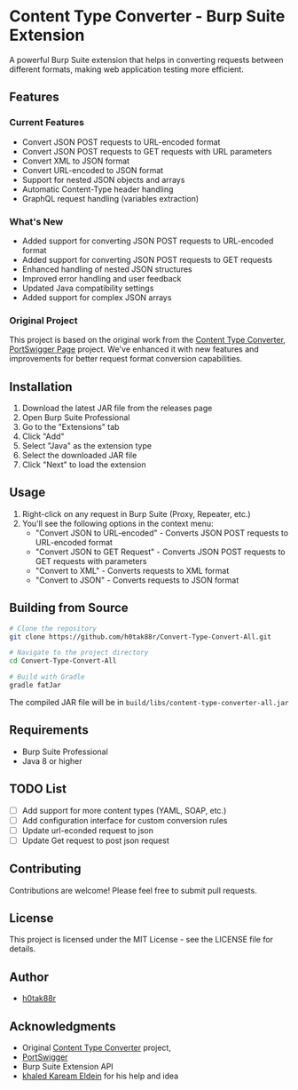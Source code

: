# Content Type Converter - Burp Suite Extension

A powerful Burp Suite extension that helps in converting requests between different formats, making web application testing more efficient.

## Features

### Current Features
- Convert JSON POST requests to URL-encoded format
- Convert JSON POST requests to GET requests with URL parameters
- Convert XML to JSON format
- Convert URL-encoded to JSON format
- Support for nested JSON objects and arrays
- Automatic Content-Type header handling
- GraphQL request handling (variables extraction)

### What's New
- Added support for converting JSON POST requests to URL-encoded format
- Added support for converting JSON POST requests to GET requests
- Enhanced handling of nested JSON structures
- Improved error handling and user feedback
- Updated Java compatibility settings
- Added support for complex JSON arrays

### Original Project
This project is based on the original work from the [Content Type Converter](https://github.com/portswigger/content-type-converter), [PortSwigger Page](https://portswigger.net/bappstore/db57ecbe2cb7446292a94aa6181c9278) project. We've enhanced it with new features and improvements for better request format conversion capabilities.

## Installation

1. Download the latest JAR file from the releases page
2. Open Burp Suite Professional
3. Go to the "Extensions" tab
4. Click "Add"
5. Select "Java" as the extension type
6. Select the downloaded JAR file
7. Click "Next" to load the extension

## Usage

1. Right-click on any request in Burp Suite (Proxy, Repeater, etc.)
2. You'll see the following options in the context menu:
   - "Convert JSON to URL-encoded" - Converts JSON POST requests to URL-encoded format
   - "Convert JSON to GET Request" - Converts JSON POST requests to GET requests with parameters
   - "Convert to XML" - Converts requests to XML format
   - "Convert to JSON" - Converts requests to JSON format

## Building from Source

```bash
# Clone the repository
git clone https://github.com/h0tak88r/Convert-Type-Convert-All.git

# Navigate to the project directory
cd Convert-Type-Convert-All

# Build with Gradle
gradle fatJar
```

The compiled JAR file will be in `build/libs/content-type-converter-all.jar`

## Requirements
- Burp Suite Professional
- Java 8 or higher

## TODO List
- [ ] Add support for more content types (YAML, SOAP, etc.)
- [ ] Add configuration interface for custom conversion rules
- [ ] Update url-econded request to json
- [ ] Update Get request to post json request

## Contributing
Contributions are welcome! Please feel free to submit pull requests.

## License
This project is licensed under the MIT License - see the LICENSE file for details.

## Author
- [h0tak88r](https://github.com/h0tak88r)

## Acknowledgments
- Original  [Content Type Converter](https://github.com/portswigger/content-type-converter) project, 
- [PortSwigger ](https://portswigger.net/bappstore/db57ecbe2cb7446292a94aa6181c9278)
- Burp Suite Extension API
- [khaled Kaream Eldein](https://github.com/xElkomy) for his help and idea
